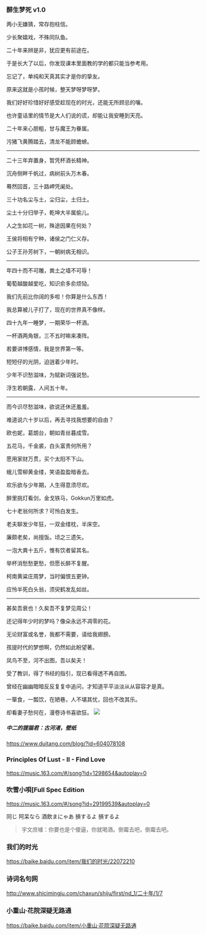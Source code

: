### 醉生梦死 v1.0

两小无嫌猜，常存抱柱信。

少长聚嬉戏，不殊同队鱼。

二十年来辨是非，犹应更有前途在。

于是长大了以后，你发现课本里面教的学的都只能当参考用。

忘记了，单纯和天真其实才是你的挚友。

原来这就是小孩时候，整天梦呀梦呀梦。

我们好好珍惜好好感受趁现在的时光，还能无所顾忌的嚷。

也许童话里的情节是大人们说的谎，却能让我安睡到天亮。

二十年来心胆粗，甘与魔王为眷属。

污猪飞黄腾踏去，清龙不能顾蟾蜍。

---
二十三年弃置身，暂凭杯酒长精神。

沉舟侧畔千帆过，病树前头万木春。

蓦然回首，三十路岬凭阑处。

三十功名尘与土，尘归尘，土归土。

尘土十分归举子，乾坤大半属偷儿。

人之生如花一树，殊途因果在何处？

王侯将相有宁种，诸侯之门仁义存。

公子王孙芳树下，一朝树病无相识。

---
年四十而不可雕，粪土之墙不可辱！

葡萄越酸越爱吃，知识俞多俞烦恸。

我们先前比你阔的多啦！你算是什么东西！

我总算被儿子打了，现在的世界真不像样。

四十九年一睡梦，一期荣华一杯酒。

一杯酒两角银，三不五时嘛来凑阵。

若要讲博感情，我是世界第一等。

短短仔的光阴，迫逍着少年时。

少年不识愁滋味，为赋新词强说愁。

浮生若朝露，人间五十年。

---
而今识尽愁滋味，欲说还休还羞羞。

难道说六十岁以后，再去寻找我想要的自由？

欧也妮，葛朗台，朝如青丝暮成雪。

五花马，千金裘，白头富贵何所用？

愿用家财万贯，买个太阳不下山。

蛾儿雪柳黄金缕，笑语盈盈暗香去。

欢乐欲与少年期，人生得意须尽欢。

醉里挑灯看剑，金戈铁马，Gokkun万里如虎。

七十老翁何所求？可怜白发生。

老夫聊发少年狂，一双金缕枕，半床空。

廉颇老矣，尚擅饭。顷之三遗矢。

一泡大粪十五斤，惟有饮者留其名。

举杯消愁愁更愁，但愿长醉不复醒。

柯南黄粱庄周梦，当时偏恨五更钟。

应怜半死白头翁，须臾鹤发乱如丝。

---
甚矣吾衰也！久矣吾不复梦见周公！

还记得年少时的梦吗？像朵永远不凋零的花。

无论财富或名誉，我都不需要，请给我翅膀。

孩提时代的梦想啊，仍然如此盼望著。

凤鸟不至，河不出图，吾以矣夫！

受了教训，得了书经的指引，现已看得透不再自困。

曾经在幽幽暗暗反反复复中追问，才知道平平淡淡从从容容才是真。

一箪食，一瓢饮，在陋巷，人不堪其忧，回也不改其乐。

却看妻子愁何在，漫卷诗书喜欲狂。
![](https://c-ssl.duitang.com/uploads/item/201607/15/20160715224915_Fr5sz.jpeg)
##### 中二的狸猫君：古河渚，壁纸
https://www.duitang.com/blog/?id=604078108

### Principles Of Lust - II - Find Love
https://music.163.com/#/song?id=1298654&autoplay=0

### 吹雪小唄[Full Spec Edition
https://music.163.com/#/song?id=29199539&autoplay=0

同じ 阿呆なら 酒飲まにゃあ
損するよ 損するよ
>宇文庶噱：你要也是个傻逼，你就喝酒。倒霉去吧，倒霉去吧。

### 我们的时光
https://baike.baidu.com/item/我们的时光/22072210

### 诗词名句网
http://www.shicimingju.com/chaxun/shiju/first/nd_1/二十年/1/7

### 小重山·花院深疑无路通
https://baike.baidu.com/item/小重山·花院深疑无路通
